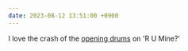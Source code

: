 ```yaml
---
date: 2023-08-12 13:51:00 +0900
---
```


I love the crash of the [opening drums](https://music.apple.com/us/album/r-u-mine/663097964?i=663097966) on 'R U Mine?'
